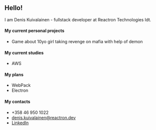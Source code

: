 ## Hello!

I am Denis Kuivalainen - fullstack developer at Reactron Technologies ldt.

#### My current personal projects
* Game about 10yo girl taking revenge on mafia with help of demon

#### My current studies
* AWS

#### My plans
* WebPack
* Electron

#### My contacts
* +358 46 950 1022
* denis.kuivalainen@reactron.dev
* [LinkedIn](https://www.linkedin.com/in/denis-kuivalainen-36119a1a3/)

